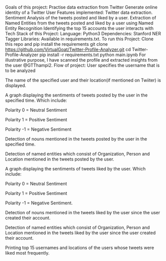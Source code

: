 Goals of this project:
Practise data extraction from Twitter
Generate online identity of a Twitter User
Features implemented:
Twitter data extraction.
Sentiment Analysis of the tweets posted and liked by a user.
Extraction of Named Entities from the tweets posted and liked by a user using Named Entity Recognition
Identifying the top 15 accounts the user interacts with
Tech Stack of this Project:
Language: Python3
Dependencies: Stanford NER Tagger
Libraries: Available in requirements.txt.
To run this Project:
Clone this repo and pip install the requirements
git clone https://github.com/VirtualGoat/Twitter-Profile-Analyzer.git
cd Twitter-Profile-Analyzer
pip install -r requirements.txt
python main.ipynb
For illustrative purpose, I have scanned the profile and extracted insights from the user @GTThampi2.
Flow of project:
User specifies the username that is to be analyzed

The name of the specified user and their location(if mentioned on Twiiter) is displayed.

A graph displaying the sentiments of tweets posted by the user in the specified time. Which include:

Polarity 0 = Neutral Sentiment

Polarity 1 = Positive Sentiment

Polarity -1 = Negative Sentiment

Detection of nouns mentioned in the tweets posted by the user in the specified time.

Detection of named entities which consist of Organization, Person and Location mentioned in the tweets posted by the user.

A graph displaying the sentiments of tweets liked by the user. Which include:

Polarity 0 = Neutral Sentiment

Polarity 1 = Positive Sentiment

Polarity -1 = Negative Sentiment.

Detection of nouns mentioned in the tweets liked by the user since the user created their account.

Detection of named entities which consist of Organization, Person and Location mentioned in the tweets liked by the user since the user created their account.

Printing top 15 usernames and locations of the users whose tweets were liked most frequently.
